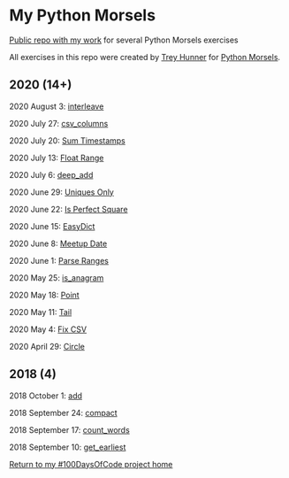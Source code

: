 # My Python Morsels

[Public repo with my work](https://github.com/mUtterberg/python_morsels/) for several Python Morsels exercises

All exercises in this repo were created by [Trey Hunner](https://treyhunner.com/) for [Python Morsels](https://try.pythonmorsels.com/).

## 2020 (14+)

2020 August 3: [interleave](https://mutterberg.github.io/python_morsels/interleave)

2020 July 27: [csv_columns](https://mutterberg.github.io/python_morsels/csv_columns)

2020 July 20: [Sum Timestamps](https://mutterberg.github.io/python_morsels/sum_timestamps)

2020 July 13: [Float Range](https://mutterberg.github.io/python_morsels/float_range)

2020 July 6: [deep_add](https://mutterberg.github.io/python_morsels/deep_add)

2020 June 29: [Uniques Only](https://mutterberg.github.io/python_morsels/uniques_only)

2020 June 22: [Is Perfect Square](https://mutterberg.github.io/python_morsels/is_perfect_square)

2020 June 15: [EasyDict](https://mutterberg.github.io/python_morsels/EasyDict)

2020 June 8: [Meetup Date](https://mutterberg.github.io/python_morsels/meetup_date)

2020 June 1: [Parse Ranges](https://mutterberg.github.io/python_morsels/parse_ranges)

2020 May 25: [is_anagram](https://mutterberg.github.io/python_morsels/is_anagram)

2020 May 18: [Point](https://mutterberg.github.io/python_morsels/point)

2020 May 11: [Tail](https://mutterberg.github.io/python_morsels/tail)

2020 May 4: [Fix CSV](https://mutterberg.github.io/python_morsels/fix_csv)

2020 April 29: [Circle](https://mutterberg.github.io/python_morsels/circle)

## 2018 (4)

2018 October 1: [add](https://mutterberg.github.io/python_morsels/add)

2018 September 24: [compact](https://mutterberg.github.io/python_morsels/compact)

2018 September 17: [count_words](https://mutterberg.github.io/python_morsels/count_words)

2018 September 10: [get_earliest](https://mutterberg.github.io/python_morsels/get_earliest)

[Return to my #100DaysOfCode project home](https://mutterberg.github.io)
